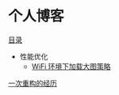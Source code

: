 # 个人博客

[目录](https://github.com/yeesunday/blog/issues)

* 性能优化
    * [WiFi 环境下加载大图策略](https://github.com/yeesunday/blog/issues/1)
  
[一次重构的经历](https://github.com/yeesunday/blog/issues/2)
